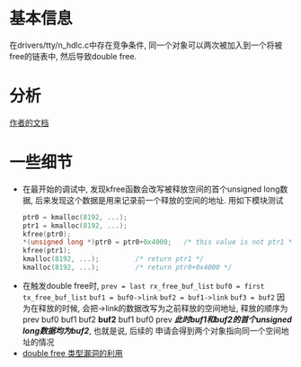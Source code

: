 # 基本信息
在drivers/tty/n_hdlc.c中存在竞争条件, 同一个对象可以两次被加入到一个将被free的链表中, 然后导致double free.

# 分析
[作者的文档](https://a13xp0p0v.github.io/2017/03/24/CVE-2017-2636.html)

# 一些细节
+ 在最开始的调试中, 发现kfree函数会改写被释放空间的首个unsigned long数据,
	后来发现这个数据是用来记录前一个释放的空间的地址.
	用如下模块测试
	```c
	ptr0 = kmalloc(8192, ...);
	ptr1 = kmalloc(8192, ...);
	kfree(ptr0);
	*(unsigned long *)ptr0 = ptr0+0x4000;	/* this value is not ptr1 */
	kfree(ptr1);
	kmalloc(8192, ...);			/* return ptr1 */
	kmalloc(8192, ...);			/* return ptr0+0x4000 */
	```
+ 在触发double free时,
	`prev = last rx_free_buf_list`
	`buf0 = first tx_free_buf_list`
	`buf1 = buf0->link`
	`buf2 = buf1->link`
	`buf3 = buf2`
	因为在释放的时候, 会把->link的数据改写为之前释放的空间地址, 释放的顺序为
	prev buf0 buf1 buf2 **buf2** buf1 buf0 prev
	***此时buf1和buf2的首个unsigned long数据均为buf2***, 也就是说, 后续的
	申请会得到两个对象指向同一个空间地址的情况
+ [double free 类型漏洞的利用](https://github.com/snorez/blog/blob/master/double-free%E7%B1%BB%E5%9E%8B%E6%BC%8F%E6%B4%9E%E7%9A%84%E5%88%A9%E7%94%A8.md)
